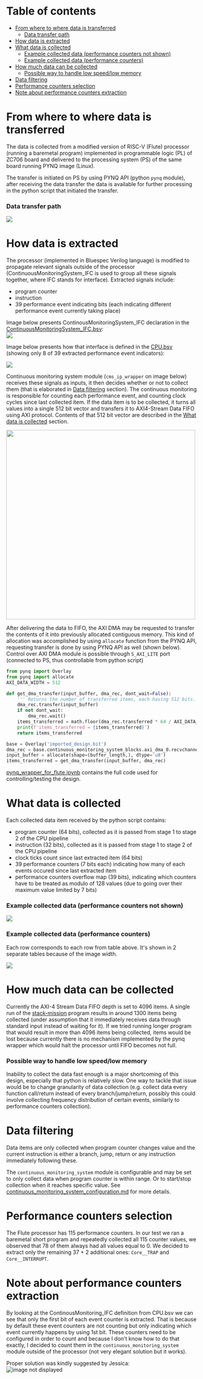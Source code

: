 # Table of contents
- [From where to where data is transferred](#from-where-to-where-data-is-transferred)
    - [Data transfer path](#data-transfer-path)
- [How data is extracted](#how-data-is-extracted)
- [What data is collected](#what-data-is-collected)
    - [Example collected data (performance counters not shown)](#example-collected-data-performance-counters-not-shown)
    - [Example collected data (performance counters)](#example-collected-data-performance-counters)
- [How much data can be collected](#how-much-data-can-be-collected)
    - [Possible way to handle low speed/low memory](#possible-way-to-handle-low-speedlow-memory)
- [Data filtering](#data-filtering)
- [Performance counters selection](#performance-counters-selection)
- [Note about performance counters extraction](#note-about-performance-counters-extraction)


# From where to where data is transferred
The data is collected from a modified version of RISC-V (Flute) processor (running a baremetal program) implemented in programmable logic (PL) of ZC706 board and delivered to the processing system (PS) of the same board running PYNQ image (Linux). 

The transfer is initiated on PS by using PYNQ API (python `pynq` module), after receiving the data transfer the data is available for further processing in the python script that initiated the transfer.

### Data transfer path
<img src="../images/data_transfer_path.png" />


# How data is extracted 
The processor (implemented in Bluespec Verilog language) is modified to propagate relevant signals outside of the processor (ContinuousMonitoringSystem_IFC is used to group all these signals together, where IFC stands for interface). Extracted signals include: 
- program counter
- instruction
- 39 performance event indicating bits (each indicating different performance event currently taking place)

Image below presents ContinousMonitoringSystem_IFC declaration in the [ContinuousMonitoringSystem_IFC.bsv](https://github.com/michalmonday/Flute/blob/continuous_monitoring/src_Core/CPU/ContinuousMonitoring_IFC.bsv):  
<img src="../images/ContinuousMonitoringSystem_IFC_declaration.bsv.png" />

Image below presents how that interface is defined in the [CPU.bsv](https://github.com/michalmonday/Flute/blob/continuous_monitoring/src_Core/CPU/CPU.bsv) (showing only 8 of 39 extracted performance event indicators):  

<img src="../images/ContinuousMonitoringSystem_IFC_definition.bsv.png" />

Continuous monitoring system module (`cms_ip_wrapper` on image below) receives these signals as inputs, it then decides whether or not to collect them (that is elaborated in [Data filtering](#data-filtering) section). The continuous monitoring is responsible for counting each performance event, and counting clock cycles since last collected item. If the data item is to be collected, it turns all values into a single 512 bit vector and transfers it to AXI4-Stream Data FIFO using AXI protocol. Contents of that 512 bit vector are described in the [What data is collected](#what-data-is-collected) section.
<!-- <img src="../images/cms_ifc.png" width=300/> -->
<img src="../images/data_transfer_path_block_design.png" width=500/>

After delivering the data to FIFO, the AXI DMA may be requested to transfer the contents of it into previously allocated contiguous memory. This kind of allocation was accomplished by using `allocate` function from the PYNQ API, requesting transfer is done by using PYNQ API as well (shown below). Control over AXI DMA module is possible through `S_AXI_LITE` port (connected to PS, thus controllable from python script)

```python
from pynq import Overlay
from pynq import allocate
AXI_DATA_WIDTH = 512

def get_dma_transfer(input_buffer, dma_rec, dont_wait=False):
    ''' Returns the number of transferred items, each having 512 bits. '''
    dma_rec.transfer(input_buffer)
    if not dont_wait:
        dma_rec.wait() 
    items_transferred = math.floor(dma_rec.transferred * 64 / AXI_DATA_WIDTH / 8)
    print(f'items_transferred = {items_transferred}')
    return items_transferred

base = Overlay('imported_design.bit')
dma_rec = base.continuous_monitoring_system_blocks.axi_dma_0.recvchannel
input_buffer = allocate(shape=(buffer_length,), dtype='u8')
items_transferred = get_dma_transfer(input_buffer, dma_rec)
```

[pynq_wrapper_for_flute.ipynb](../jupyter_notebooks/pynq_wrapper_for_flute.ipynb) contains the full code used for controlling/testing the design.


# What data is collected
Each collected data item received by the python script contains:
* program counter (64 bits), collected as it is passed from stage 1 to stage 2 of the CPU pipeline
* instruction (32 bits), collected as it is passed from stage 1 to stage 2 of the CPU pipeline
* clock ticks count since last extracted item (64 bits)
* 39 performance counters (7 bits each) indicating how many of each events occured since last extracted item
* performance counters overflow map (39 bits), indicating which counters have to be treated as modulo of 128 values (due to going over their maximum value limited by 7 bits)

### Example collected data (performance counters not shown)

<img src="../images/collected_data_1.png" />  

### Example collected data (performance counters)
Each row corresponds to each row from table above. It's shown in 2 separate tables because of the image width.

<img src="../images/collected_data_2.png" />  

# How much data can be collected
Currently the AXI-4 Stream Data FIFO depth is set to 4096 items. A single run of the [stack-mission](https://github.com/michalmonday/riscv-baremetal-minimal-example-c/blob/flute_design/stack-mission.c) program results in around 1300 items being collected (under assumption that it immediately receives data through standard input instead of waiting for it). If we tried running longer program that would result in more than 4096 items being collected, items would be lost because currently there is no mechanism implemented by the pynq wrapper which would halt the processor until FIFO becomes not full. 

<!-- *stack-mission program is a slightly modified version of the [original stack-mission program from cheri-exercises](https://github.com/CTSRD-CHERI/cheri-exercises/blob/master/src/missions/uninitialized-stack-frame-control-flow/stack-mission.c) (modified to avoid using any libraries) -->

### Possible way to handle low speed/low memory
Inability to collect the data fast enough is a major shortcoming of this design, especially that python is relatively slow. One way to tackle that issue would be to change granularity of data collection (e.g. collect data every function call/return instead of every branch/jump/return, possibly this could involve collecting frequency distribution of certain events, similarly to performance counters collection). 

# Data filtering
Data items are only collected when program counter changes value and the current instruction is either a branch, jump, return or any instruction immediately following these.

The `continuous_monitoring_system` module is configurable and may be set to only collect data when program counter is within range. Or to start/stop collection when it reaches specific value. See [continuous_monitoring_system_configuration.md](./continuous_monitoring_system_configuration.md) for more details.

# Performance counters selection
The Flute processor has 115 performance counters. In our test we ran a baremetal short program and repeatedly collected all 115 counter values, we observed that 78 of them always had all values equal to 0. We decided to extract only the remaining 37 + 2 additional ones: `Core__TRAP` and `Core__INTERRUPT`.

# Note about performance counters extraction
By looking at the ContinousMonitoring_IFC definition from CPU.bsv we can see that only the first bit of each event counter is extracted. That is because by default these event counters are not counting but only indicating which event currently happens by using 1st bit. These counters need to be configured in order to count and because I don't know how to do that exactly, I decided to count them in the `continuous_monitoring_system` module outside of the processor (not very elegant solution but it works).  

Proper solution was kindly suggested by Jessica:  
![image not displayed](../images/perf_counters_proper_solution.png)

